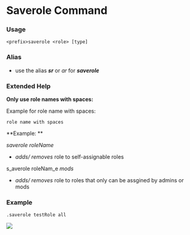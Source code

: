 # Saverole Command 

### Usage

```
<prefix>saverole <role> [type]
```

### Alias

* use the alias _**sr**_ or _ar_ for _**saverole**_

### Extended Help 

**Only use role names with spaces:**

Example for role name with spaces:

```
role name with spaces
```

**Example: **

_saverole roleName_

* _adds/ removes_ role to self-assignable roles

s_averole roleNam_e _mods_

* _adds/ removes_ role to roles that only can be assgined by admins or mods 

### Example 

```
.saverole testRole all
```

![](https://cdn.discordapp.com/attachments/282295514727448587/365564732066758666/image.png)



